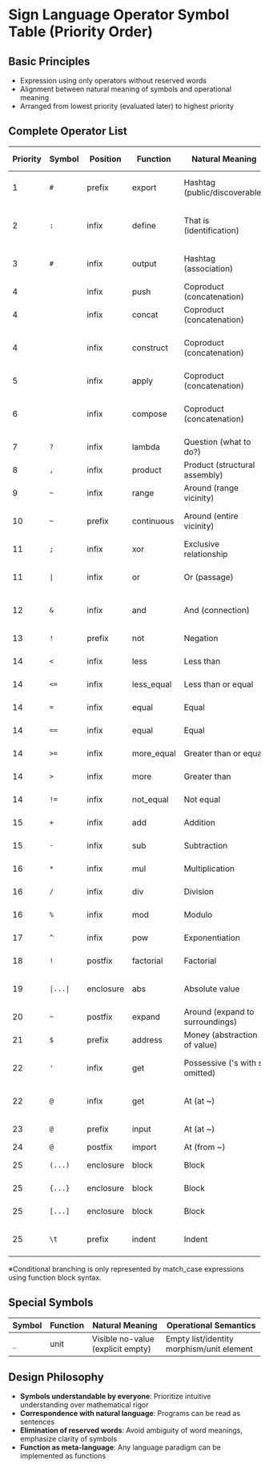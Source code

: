 # Sign Language Operator Symbol Table (Priority Order)

## Basic Principles
- Expression using only operators without reserved words
- Alignment between natural meaning of symbols and operational meaning
- Arranged from lowest priority (evaluated later) to highest priority

## Complete Operator List

| Priority | Symbol | Position | Function | Natural Meaning | Operational Semantics |
|----------|--------|----------|----------|-----------------|---------------------|
| 1 | `#` | prefix | export | Hashtag (public/discoverable) | Make name discoverable from outside |
| 2 | `:` | infix | define | That is (identification) | Bind left-hand name to right-hand value |
| 3 | `#` | infix | output | Hashtag (association) | Associate data with address |
| 4 | ` ` | infix | push | Coproduct (concatenation) | Add to list |
| 4 | ` ` | infix | concat | Coproduct (concatenation) | List concatenation |
| 4 | ` ` | infix | construct | Coproduct (concatenation) | Left-associative list construction |
| 5 | ` ` | infix | apply | Coproduct (concatenation) | Function application |
| 6 | ` ` | infix | compose | Coproduct (concatenation) | Left-associative function composition |
| 7 | `?` | infix | lambda | Question (what to do?) | Function definition |
| 8 | `,` | infix | product | Product (structural assembly) | List construction |
| 9 |  `~` | infix | range | Around (range vicinity) | Range list construction |
| 10 | `~` | prefix | continuous | Around (entire vicinity) | Continuous list construction |
| 11 | `;` | infix | xor | Exclusive relationship | Exclusive logical OR |
| 11 | `\|` | infix | or | Or (passage) | Logical OR (short-circuit evaluation) |
| 12 | `&` | infix | and | And (connection) | Logical AND (short-circuit evaluation) |
| 13 | `!` | prefix | not | Negation | Logical negation |
| 14 | `<` | infix | less | Less than | Comparison operation |
| 14 | `<=` | infix | less_equal | Less than or equal | Comparison operation |
| 14 | `=` | infix | equal | Equal | Comparison operation |
| 14 | `==` | infix | equal | Equal | Comparison operation |
| 14 | `>=` | infix | more_equal | Greater than or equal | Comparison operation |
| 14 | `>` | infix | more | Greater than | Comparison operation |
| 14 | `!=` | infix | not_equal | Not equal | Comparison operation |
| 15 | `+` | infix | add | Addition | Arithmetic operation |
| 15 | `-` | infix | sub | Subtraction | Arithmetic operation |
| 16 | `*` | infix | mul | Multiplication | Arithmetic operation |
| 16 | `/` | infix | div | Division | Arithmetic operation |
| 16 | `%` | infix | mod | Modulo | Arithmetic operation |
| 17 | `^` | infix | pow | Exponentiation | Exponential operation |
| 18 | `!` | postfix | factorial | Factorial | Factorial operation |
| 19 | `\|...\|` | enclosure | abs | Absolute value | Absolute value operation |
| 20 | `~` | postfix | expand | Around (expand to surroundings) | Expansion |
| 21 | `$` | prefix | address | Money (abstraction of value) | Address acquisition |
| 22 | `'` | infix | get | Possessive ('s with s omitted) | Get value from structure |
| 22 | `@` | infix | get | At (at ~) | Get value from structure |
| 23 | `@` | prefix | input | At (at ~) | Get data from address |
| 24 | `@` | postfix | import | At (from ~) | Get from file |
| 25 | `(...)` | enclosure | block | Block | Inline block construction |
| 25 | `{...}` | enclosure | block | Block | Inline block construction |
| 25 | `[...]` | enclosure | block | Block | Inline block construction |
| 25 | `\t` | prefix | indent | Indent | Indented block construction |

※Conditional branching is only represented by match_case expressions using function block syntax.

## Special Symbols

| Symbol | Function | Natural Meaning | Operational Semantics |
|--------|----------|-----------------|---------------------|
| `_` | unit | Visible no-value (explicit empty) | Empty list/identity morphism/unit element |

## Design Philosophy
- **Symbols understandable by everyone**: Prioritize intuitive understanding over mathematical rigor
- **Correspondence with natural language**: Programs can be read as sentences
- **Elimination of reserved words**: Avoid ambiguity of word meanings, emphasize clarity of symbols
- **Function as meta-language**: Any language paradigm can be implemented as functions